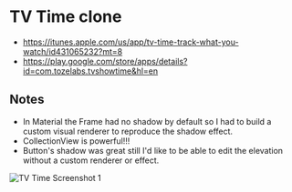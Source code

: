 # TV Time clone

- https://itunes.apple.com/us/app/tv-time-track-what-you-watch/id431065232?mt=8
- https://play.google.com/store/apps/details?id=com.tozelabs.tvshowtime&hl=en

## Notes
- In Material the Frame had no shadow by default so I had to build a custom visual renderer to reproduce the shadow effect.
- CollectionView is powerful!!!
- Button's shadow was great still I'd like to be able to edit the elevation without a custom renderer or effect.

![TV Time Screenshot 1](https://raw.githubusercontent.com/xerx/VisualChallenge/master/Clone%20Android%20Screenshot%201.png)
